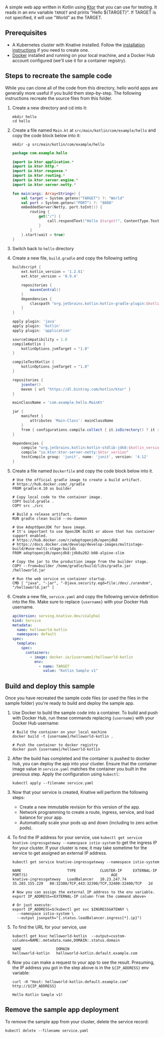 A simple web app written in Kotlin using [Ktor](https://ktor.io/) that you can
use for testing. It reads in an env variable `TARGET` and prints "Hello
\${TARGET}". If TARGET is not specified, it will use "World" as the TARGET.

## Prerequisites

- A Kubernetes cluster with Knative installed. Follow the
  [installation instructions](../../../../install/README.md) if you need to
  create one.
- [Docker](https://www.docker.com) installed and running on your local machine,
  and a Docker Hub account configured (we'll use it for a container registry).

## Steps to recreate the sample code

While you can clone all of the code from this directory, hello world apps are
generally more useful if you build them step-by-step. The following instructions
recreate the source files from this folder.

1. Create a new directory and cd into it:

   ```shell
   mkdir hello
   cd hello
   ```

2. Create a file named `Main.kt` at `src/main/kotlin/com/example/hello` and copy
   the code block below into it:

   ```shell
   mkdir -p src/main/kotlin/com/example/hello
   ```

   ```kotlin
   package com.example.hello

   import io.ktor.application.*
   import io.ktor.http.*
   import io.ktor.response.*
   import io.ktor.routing.*
   import io.ktor.server.engine.*
   import io.ktor.server.netty.*

   fun main(args: Array<String>) {
       val target = System.getenv("TARGET") ?: "World"
       val port = System.getenv("PORT") ?: "8080"
       embeddedServer(Netty, port.toInt()) {
           routing {
               get("/") {
                   call.respondText("Hello $target!", ContentType.Text.Html)
               }
           }
       }.start(wait = true)
   }
   ```

3. Switch back to `hello` directory

4. Create a new file, `build.gradle` and copy the following setting

   ```groovy
   buildscript {
       ext.kotlin_version = '1.2.61'
       ext.ktor_version = '0.9.4'

       repositories {
           mavenCentral()
       }
       dependencies {
           classpath "org.jetbrains.kotlin:kotlin-gradle-plugin:$kotlin_version"
       }
   }

   apply plugin: 'java'
   apply plugin: 'kotlin'
   apply plugin: 'application'

   sourceCompatibility = 1.8
   compileKotlin {
       kotlinOptions.jvmTarget = "1.8"
   }

   compileTestKotlin {
       kotlinOptions.jvmTarget = "1.8"
   }

   repositories {
       jcenter()
       maven { url "https://dl.bintray.com/kotlin/ktor" }
   }

   mainClassName = 'com.example.hello.MainKt'

   jar {
       manifest {
           attributes 'Main-Class': mainClassName
       }
       from { configurations.compile.collect { it.isDirectory() ? it : zipTree(it) } }
   }

   dependencies {
       compile "org.jetbrains.kotlin:kotlin-stdlib-jdk8:$kotlin_version"
       compile "io.ktor:ktor-server-netty:$ktor_version"
       testCompile group: 'junit', name: 'junit', version: '4.12'
   }
   ```

5. Create a file named `Dockerfile` and copy the code block below into it.

   ```docker
   # Use the official gradle image to create a build artifact.
   # https://hub.docker.com/_/gradle
   FROM gradle:4.10 as builder

   # Copy local code to the container image.
   COPY build.gradle .
   COPY src ./src

   # Build a release artifact.
   RUN gradle clean build --no-daemon

   # Use AdoptOpenJDK for base image.
   # It's important to use OpenJDK 8u191 or above that has container support enabled.
   # https://hub.docker.com/r/adoptopenjdk/openjdk8
   # https://docs.docker.com/develop/develop-images/multistage-build/#use-multi-stage-builds
   FROM adoptopenjdk/openjdk8:jdk8u202-b08-alpine-slim

   # Copy the jar to the production image from the builder stage.
   COPY --from=builder /home/gradle/build/libs/gradle.jar /helloworld.jar

   # Run the web service on container startup.
   CMD [ "java", "-jar", "-Djava.security.egd=file:/dev/./urandom", "/helloworld.jar" ]
   ```

6. Create a new file, `service.yaml` and copy the following service definition
   into the file. Make sure to replace `{username}` with your Docker Hub
   username.

   ```yaml
   apiVersion: serving.knative.dev/v1alpha1
   kind: Service
   metadata:
     name: helloworld-kotlin
     namespace: default
   spec:
     template:
       spec:
         containers:
           - image: docker.io/{username}/helloworld-kotlin
             env:
               - name: TARGET
                 value: "Kotlin Sample v1"
   ```

## Build and deploy this sample

Once you have recreated the sample code files (or used the files in the sample
folder) you're ready to build and deploy the sample app.

1. Use Docker to build the sample code into a container. To build and push with
   Docker Hub, run these commands replacing `{username}` with your Docker Hub
   username:

   ```shell
   # Build the container on your local machine
   docker build -t {username}/helloworld-kotlin .

   # Push the container to docker registry
   docker push {username}/helloworld-kotlin
   ```

1. After the build has completed and the container is pushed to docker hub, you
   can deploy the app into your cluster. Ensure that the container image value
   in `service.yaml` matches the container you built in the previous step. Apply
   the configuration using `kubectl`:

   ```shell
   kubectl apply --filename service.yaml
   ```

1. Now that your service is created, Knative will perform the following steps:

   - Create a new immutable revision for this version of the app.
   - Network programming to create a route, ingress, service, and load balance
     for your app.
   - Automatically scale your pods up and down (including to zero active pods).

1. To find the IP address for your service, use
   `kubectl get service knative-ingressgateway --namespace istio-system` to get
   the ingress IP for your cluster. If your cluster is new, it may take sometime
   for the service to get assigned an external IP address.

   ```shell
   kubectl get service knative-ingressgateway --namespace istio-system

   NAME                     TYPE           CLUSTER-IP     EXTERNAL-IP      PORT(S)                                      AGE
   knative-ingressgateway   LoadBalancer   10.23.247.74   35.203.155.229   80:32380/TCP,443:32390/TCP,32400:32400/TCP   2d

   # Now you can assign the external IP address to the env variable.
   export IP_ADDRESS=<EXTERNAL-IP column from the command above>

   # Or just execute:
   export IP_ADDRESS=$(kubectl get svc $INGRESSGATEWAY \
     --namespace istio-system \
     --output jsonpath="{.status.loadBalancer.ingress[*].ip}")
   ```

1. To find the URL for your service, use

   ```shell
   kubectl get ksvc helloworld-kotlin  --output=custom-columns=NAME:.metadata.name,DOMAIN:.status.domain

   NAME                DOMAIN
   helloworld-kotlin   helloworld-kotlin.default.example.com
   ```

1. Now you can make a request to your app to see the result. Presuming, the IP
   address you got in the step above is in the `${IP_ADDRESS}` env variable:

   ```shell
   curl -H "Host: helloworld-kotlin.default.example.com" http://${IP_ADDRESS}
   ```

   ```terminal
   Hello Kotlin Sample v1!
   ```

## Remove the sample app deployment

To remove the sample app from your cluster, delete the service record:

```shell
kubectl delete --filename service.yaml
```
